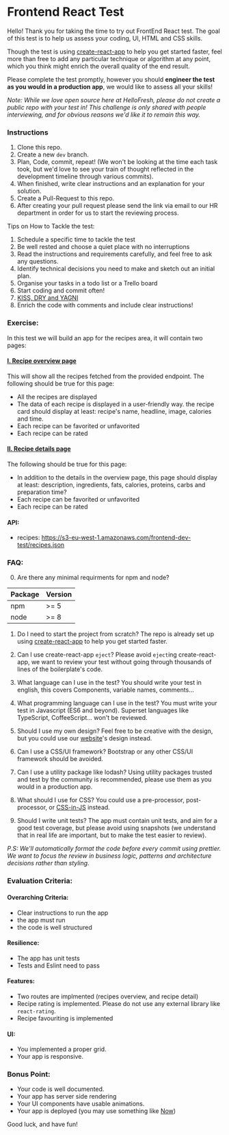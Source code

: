 # Frontend React Test
Hello! Thank you for taking the time to try out FrontEnd React test. The goal of this test is to help us assess your coding, UI, HTML and CSS skills.

Though the test is using [create-react-app](https://github.com/facebook/create-react-app) to help you get started faster, feel more than free to add any particular technique or algorithm at any point, which you think might enrich the overall quality of the end result.

Please complete the test promptly, however you should **engineer the test as you would in a production app**, we would like to assess all your skills!

_Note: While we love open source here at HelloFresh, please do not create a public repo with your test in! This challenge is only shared with people interviewing, and for obvious reasons we'd like it to remain this way._


### Instructions
1. Clone this repo.
2. Create a new `dev` branch.
3. Plan, Code, commit, repeat! (We won't be looking at the time each task took, but we'd love to see your train of thought reflected in the development timeline  through various commits).
4. When finished, write clear instructions and an explanation for your solution.
5. Create a Pull-Request to this repo.
6. After creating your pull request please send the link via email to our HR department in order for us to start the reviewing process.

Tips on How to Tackle the test:
1. Schedule a specific time to tackle the test
2. Be well rested and choose a quiet place with no interruptions
3. Read the instructions and requirements carefully, and feel free to ask any questions.
4. Identify technical decisions you need to make and sketch out an initial plan.
5. Organise your tasks in a todo list or a Trello board
6. Start coding and commit often!
7. [KISS, DRY and YAGNI](https://www.itexico.com/blog/software-development-kiss-yagni-dry-3-principles-to-simplify-your-life)
8. Enrich the code with comments and include clear instructions!

### Exercise:
In this test we will build an app for the recipes area, it will contain two pages:

#### [I. Recipe overview page](https://www.hellofresh.com/recipes/)
This will show all the recipes fetched from the provided endpoint.
The following should be true for this page:
* All the recipes are displayed
* The data of each recipe is displayed in a user-friendly way. the recipe card should display at least: recipe's name, headline, image, calories and time.
* Each recipe can be favorited or unfavorited
* Each recipe can be rated

#### [II. Recipe details page](https://www.hellofresh.com/recipes/quick-beef-ragu-spaghetti-5abd4797ae08b549e56a1502?locale=en-US)
The following should be true for this page:
* In addition to the details in the overview page, this page should display at least: description, ingredients, fats, calories, proteins, carbs and preparation time?
* Each recipe can be favorited or unfavorited
* Each recipe can be rated

#### API:
- recipes: https://s3-eu-west-1.amazonaws.com/frontend-dev-test/recipes.json

### FAQ:
0. Are there any minimal requirments for npm and node?

|Package|Version|
|---|---|
|npm|>= 5|
|node|>= 8|

1. Do I need to start the project from scratch?
The repo is already set up using [create-react-app](https://github.com/facebook/create-react-app) to help you get started faster.

2. Can I use create-react-app `eject`?
Please avoid `eject`ing create-react-app, we want to review your test without going through thousands of lines of the boilerplate's code.

3. What language can I use in the test?
You should write your test in english, this covers Components, variable names, comments...

4. What programming language can I use in the test?
You must write your test in Javascript (ES6 and beyond). Superset languages like TypeScript, CoffeeScript... won't be reviewed.

5. Should I use my own design?
Feel free to be creative with the design, but you could use our [website](https://www.hellofresh.com/recipes/)'s design instead.

6. Can I use a CSS/UI framework?
Bootstrap or any other CSS/UI framework should be avoided.

7. Can I use a utility package like lodash?
Using utility packages trusted and test by the community is recommended, please use them as you would in a production app.

8. What should I use for CSS?
You could use a pre-processor, post-processor, or [CSS-in-JS](https://github.com/MicheleBertoli/css-in-js) instead.

9. Should I write unit tests?
The app must contain unit tests, and aim for a good test coverage, but please avoid using snapshots (we understand that in real life are important, but to make the test easier to review).

_P.S: We'll automatically format the code before every commit using prettier. We want to focus the review in business logic, patterns and architecture decisions rather than styling._

### Evaluation Criteria:
#### Overarching Criteria:
- Clear instructions to run the app
- the app must run
- the code is well structured
#### Resilience:
- The app has unit tests
- Tests and Eslint need to pass
#### Features:
- Two routes are implmented (recipes overview, and recipe detail)
- Recipe rating is implemented. Please do not use any external library like `react-rating`.
- Recipe favouriting is implemented
#### UI:
- You implemented a proper grid.
- Your app is responsive.

### Bonus Point:
- Your code is well documented.
- Your app has server side rendering
- Your UI components have usable animations.
- Your app is deployed (you may use something like [Now](https://zeit.co/now))

Good luck, and have fun!
